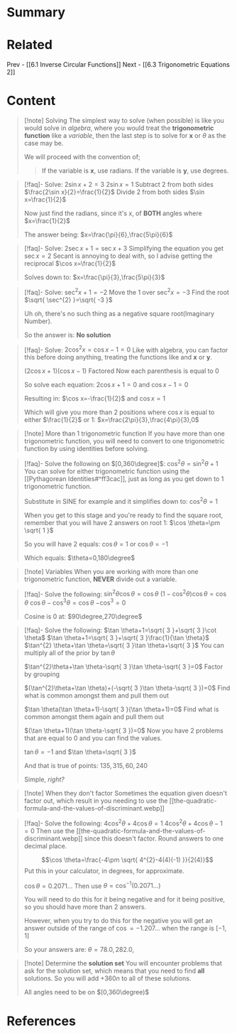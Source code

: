 # Summary
# Related
Prev - [[6.1 Inverse Circular Functions]]
Next - [[6.3 Trigonometric Equations 2]]
# Content

>[!note] Solving
>The simplest way to solve (when possible) is like you would solve in _algebra_, where you would treat the __trigonometric function__ like a _variable_, then the last step is to solve for __x__ or $\theta$ as the case may be.
>
>We will proceed with the convention of;
> >If the variable is __x__, use radians.
> >If the variable is __y__, use degrees.

>[!faq]- Solve: $2\sin x+2=3$
>$2\sin x=1$ Subtract 2 from both sides
>$\frac{2\sin x}{2}=\frac{1}{2}$ Divide 2 from both sides
>$\sin x=\frac{1}{2}$
>
>Now just find the radians, since it's x, of __BOTH__ angles where $x=\frac{1}{2}$
>
>The answer being: $x=\frac{\pi}{6},\frac{5\pi}{6}$

>[!faq]- Solve: $2\sec x+1=\sec x+3$
>Simplifying the equation you get $\sec x=2$
>Secant is annoying to deal with, so I advise getting the reciprocal
>$\cos x=\frac{1}{2}$
>
>Solves down to: $x=\frac{\pi}{3},\frac{5\pi}{3}$

>[!faq]- Solve: $\sec^{2}x+1=-2$
>Move the 1 over
>$\sec^{2}x=-3$
>Find the root
>$\sqrt{ \sec^{2} }=\sqrt{ -3 }$
>
>Uh oh, there's no such thing as a negative square root(Imaginary Number).
>
>So the answer is: __No solution__

>[!faq]- Solve: $2\cos^{2}x=\cos x-1=0$
>Like with algebra, you can factor this before doing anything, treating the functions like and __x__ or __y__.
>
>$(2\cos x+1)(\cos x-1)$ Factored
>Now each parenthesis is equal to 0
>
>So solve each equation: $2\cos x+1=0$ and $\cos x-1=0$
>
>Resulting in: $\cos x=-\frac{1}{2}$ and $\cos x=1$
>
>Which will give you more than 2 positions where $\cos x$ is equal to either $\frac{1}{2}$ or $1$: $x=\frac{2\pi}{3},\frac{4\pi}{3},0$

>[!note] More than 1 trigonometric function
>If you have more than one trigonometric function, you will need to convert to one trigonometric function by using identities before solving.

>[!faq]- Solve the following on $[0,360\degree]$: $\cos^{2}\theta=\sin^{2}\theta+1$
>You can solve for either trigonometric function using the [[Pythagorean Identities#^ff3cac]], just as long as you get down to 1 trigonometric function.
>
>Substitute in SINE for example and it simplifies down to: $\cos^{2}\theta=1$
>
>When you get to this stage and you're ready to find the square root, remember that you will have 2 answers on root 1: $\cos \theta=\pm \sqrt{ 1 }$
>
>So you will have 2 equals: $\cos \theta=1$ or $\cos \theta=-1$
>
>Which equals: $\theta=0,180\degree$

>[!note] Variables
>When you are working with more than one trigonometric function, __NEVER__ divide out a variable.

>[!faq]- Solve the following: $\sin^{2}\theta \cos \theta=\cos \theta$
>$(1-\cos^{2}\theta)\cos \theta=\cos \theta$
>$\cos \theta-\cos^{3}\theta =\cos \theta$
>$-\cos^{3}=0$
>
>Cosine is 0 at: $90\degree,270\degree$

>[!faq]- Solve the following: $\tan \theta+1=\sqrt{ 3 }+\sqrt{ 3 }\cot \theta$
>$\tan \theta+1=\sqrt{ 3 }+\sqrt{ 3 }\frac{1}{\tan \theta}$
>$\tan^{2} \theta+\tan \theta=\sqrt{ 3 }\tan \theta+\sqrt{ 3 }$ You can multiply all of the prior by $\tan \theta$
>
>$\tan^{2}\theta+\tan \theta-\sqrt{ 3 }\tan \theta-\sqrt{ 3 }=0$
>Factor by grouping
>
>$(\tan^{2}\theta+\tan \theta)+(-\sqrt{ 3 }\tan \theta-\sqrt{ 3 })=0$
>Find what is common amongst them and pull them out
>
>$\tan \theta(\tan \theta+1)-\sqrt{ 3 }(\tan \theta+1)=0$
>Find what is common amongst them again and pull them out
>
>$(\tan \theta+1)(\tan \theta-\sqrt{ 3 })=0$
>Now you have 2 problems that are equal to 0 and you can find the values.
>
>$\tan \theta=-1$ and $\tan \theta=\sqrt{ 3 }$
>
>And that is true of points: $135,315,60,240$
>
>Simple, _right?_

>[!note] When they don't factor
>Sometimes the equation given doesn't factor out, which result in you needing to use the [[the-quadratic-formula-and-the-values-of-discriminant.webp]]

>[!faq]- Solve the following: $4\cos^{2}\theta+4\cos \theta=1$
>$4\cos^{2}\theta+4\cos \theta-1=0$
>Then use the [[the-quadratic-formula-and-the-values-of-discriminant.webp]] since this doesn't factor. Round answers to one decimal place.
>
>$$\cos \theta=\frac{-4\pm \sqrt{ 4^{2}-4(4)(-1) }}{2(4)}$$
>Put this in your calculator, in degrees, for approximate.
>
>$\cos \theta=0.2071\dots$
>Then use $\theta=\cos^{-1}(0.2071\dots)$
>
>You will need to do this for it being negative and for it being positive, so you should have more than 2 answers.
>
> However, when you try to do this for the negative you will get an answer outside of the range of $\cos=-1.207\dots$ when the range is $[-1,1]$
>
>So your answers are: $\theta=78.0,282.0,$

>[!note] Determine the __solution set__
>You will encounter problems that ask for the solution set, which means that you need to find __all__ solutions. So you will add $+360n$ to all of these solutions.
>
>All angles need to be on $[0,360\degree)$

# References